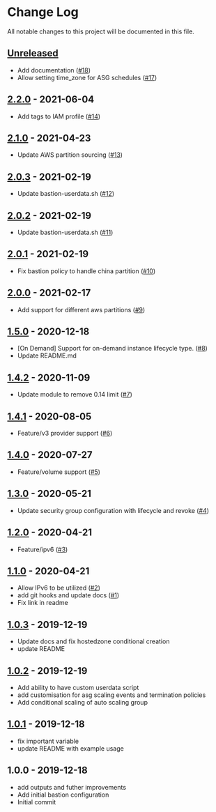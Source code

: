# Change Log

All notable changes to this project will be documented in this file.

<a name="unreleased"></a>
## [Unreleased]

- Add documentation ([#18](https://github.com/umotif-public/terraform-aws-bastion/issues/18))
- Allow setting time_zone for ASG schedules ([#17](https://github.com/umotif-public/terraform-aws-bastion/issues/17))


<a name="2.2.0"></a>
## [2.2.0] - 2021-06-04

- Add tags to IAM profile ([#14](https://github.com/umotif-public/terraform-aws-bastion/issues/14))


<a name="2.1.0"></a>
## [2.1.0] - 2021-04-23

- Update AWS partition sourcing ([#13](https://github.com/umotif-public/terraform-aws-bastion/issues/13))


<a name="2.0.3"></a>
## [2.0.3] - 2021-02-19

- Update bastion-userdata.sh ([#12](https://github.com/umotif-public/terraform-aws-bastion/issues/12))


<a name="2.0.2"></a>
## [2.0.2] - 2021-02-19

- Update bastion-userdata.sh ([#11](https://github.com/umotif-public/terraform-aws-bastion/issues/11))


<a name="2.0.1"></a>
## [2.0.1] - 2021-02-19

- Fix bastion policy to handle china partition ([#10](https://github.com/umotif-public/terraform-aws-bastion/issues/10))


<a name="2.0.0"></a>
## [2.0.0] - 2021-02-17

- Add support for different aws partitions ([#9](https://github.com/umotif-public/terraform-aws-bastion/issues/9))


<a name="1.5.0"></a>
## [1.5.0] - 2020-12-18

- [On Demand] Support for on-demand instance lifecycle type. ([#8](https://github.com/umotif-public/terraform-aws-bastion/issues/8))
- Update README.md


<a name="1.4.2"></a>
## [1.4.2] - 2020-11-09

- Update module to remove 0.14 limit ([#7](https://github.com/umotif-public/terraform-aws-bastion/issues/7))


<a name="1.4.1"></a>
## [1.4.1] - 2020-08-05

- Feature/v3 provider support ([#6](https://github.com/umotif-public/terraform-aws-bastion/issues/6))


<a name="1.4.0"></a>
## [1.4.0] - 2020-07-27

- Feature/volume support ([#5](https://github.com/umotif-public/terraform-aws-bastion/issues/5))


<a name="1.3.0"></a>
## [1.3.0] - 2020-05-21

- Update security group configuration with lifecycle and revoke ([#4](https://github.com/umotif-public/terraform-aws-bastion/issues/4))


<a name="1.2.0"></a>
## [1.2.0] - 2020-04-21

- Feature/ipv6 ([#3](https://github.com/umotif-public/terraform-aws-bastion/issues/3))


<a name="1.1.0"></a>
## [1.1.0] - 2020-04-21

- Allow IPv6 to be utilized ([#2](https://github.com/umotif-public/terraform-aws-bastion/issues/2))
- add git hooks and update docs ([#1](https://github.com/umotif-public/terraform-aws-bastion/issues/1))
- Fix link in readme


<a name="1.0.3"></a>
## [1.0.3] - 2019-12-19

- Update docs and fix hostedzone conditional creation
- update README


<a name="1.0.2"></a>
## [1.0.2] - 2019-12-19

- Add ability to have custom userdata script
- add customisation for asg scaling events and termination policies
- Add conditional scaling of auto scaling group


<a name="1.0.1"></a>
## [1.0.1] - 2019-12-18

- fix important variable
- update README with example usage


<a name="1.0.0"></a>
## 1.0.0 - 2019-12-18

- add outputs and futher improvements
- Add initial bastion configuration
- Initial commit


[Unreleased]: https://github.com/umotif-public/terraform-aws-bastion/compare/2.2.0...HEAD
[2.2.0]: https://github.com/umotif-public/terraform-aws-bastion/compare/2.1.0...2.2.0
[2.1.0]: https://github.com/umotif-public/terraform-aws-bastion/compare/2.0.3...2.1.0
[2.0.3]: https://github.com/umotif-public/terraform-aws-bastion/compare/2.0.2...2.0.3
[2.0.2]: https://github.com/umotif-public/terraform-aws-bastion/compare/2.0.1...2.0.2
[2.0.1]: https://github.com/umotif-public/terraform-aws-bastion/compare/2.0.0...2.0.1
[2.0.0]: https://github.com/umotif-public/terraform-aws-bastion/compare/1.5.0...2.0.0
[1.5.0]: https://github.com/umotif-public/terraform-aws-bastion/compare/1.4.2...1.5.0
[1.4.2]: https://github.com/umotif-public/terraform-aws-bastion/compare/1.4.1...1.4.2
[1.4.1]: https://github.com/umotif-public/terraform-aws-bastion/compare/1.4.0...1.4.1
[1.4.0]: https://github.com/umotif-public/terraform-aws-bastion/compare/1.3.0...1.4.0
[1.3.0]: https://github.com/umotif-public/terraform-aws-bastion/compare/1.2.0...1.3.0
[1.2.0]: https://github.com/umotif-public/terraform-aws-bastion/compare/1.1.0...1.2.0
[1.1.0]: https://github.com/umotif-public/terraform-aws-bastion/compare/1.0.3...1.1.0
[1.0.3]: https://github.com/umotif-public/terraform-aws-bastion/compare/1.0.2...1.0.3
[1.0.2]: https://github.com/umotif-public/terraform-aws-bastion/compare/1.0.1...1.0.2
[1.0.1]: https://github.com/umotif-public/terraform-aws-bastion/compare/1.0.0...1.0.1

